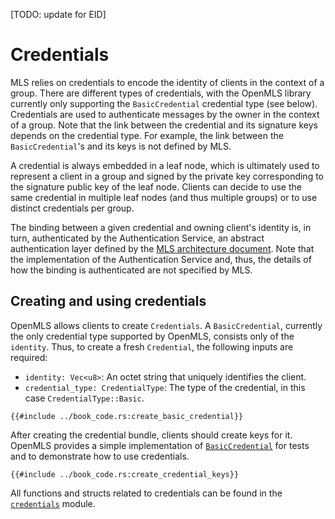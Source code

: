 [TODO: update for EID]

# Credentials

MLS relies on credentials to encode the identity of clients in the context of a group.
There are different types of credentials, with the OpenMLS library currently only supporting the `BasicCredential`
credential type (see below).
Credentials are used to authenticate messages by the owner in the context of a group.
Note that the link between the credential and its signature keys depends on the credential type.
For example, the link between the `BasicCredential`'s and its keys is not defined by MLS.

A credential is always embedded in a leaf node, which is ultimately used to represent a client in a group and signed by
the private key corresponding to the signature public key of the leaf node.
Clients can decide to use the same credential in multiple leaf nodes (and thus multiple groups) or to use distinct
credentials per group.

The binding between a given credential and owning client's identity is, in turn, authenticated by the Authentication
Service, an abstract authentication layer defined by
the [MLS architecture document](https://github.com/mlswg/mls-architecture).
Note that the implementation of the Authentication Service and, thus, the details of how the binding is authenticated
are not specified by MLS.

## Creating and using credentials

OpenMLS allows clients to create `Credentials`.
A `BasicCredential`, currently the only credential type supported by OpenMLS, consists only of the `identity`.
Thus, to create a fresh `Credential`, the following inputs are required:

- `identity: Vec<u8>`: An octet string that uniquely identifies the client.
- `credential_type: CredentialType`: The type of the credential, in this case `CredentialType::Basic`.

```rust,no_run,noplayground
{{#include ../book_code.rs:create_basic_credential}}
```

After creating the credential bundle, clients should create keys for it.
OpenMLS provides a simple implementation
of [`BasicCredential`](https://github.com/openmls/openmls/tree/main/basic-credential) for tests and to demonstrate how
to use credentials.

```rust,no_run,noplayground
{{#include ../book_code.rs:create_credential_keys}}
```

All functions and structs related to credentials can be found in
the [`credentials`](https://docs.rs/crate/openmls/latest/credentials/index.html) module.

